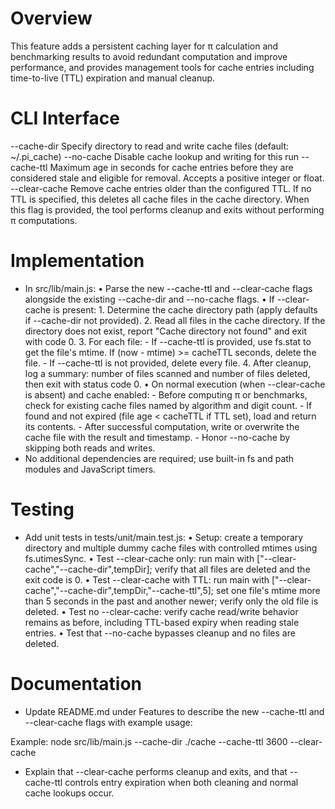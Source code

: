 # Overview

This feature adds a persistent caching layer for π calculation and benchmarking results to avoid redundant computation and improve performance, and provides management tools for cache entries including time-to-live (TTL) expiration and manual cleanup.

# CLI Interface

--cache-dir <path>
    Specify directory to read and write cache files (default: ~/.pi_cache)
--no-cache
    Disable cache lookup and writing for this run
--cache-ttl <seconds>
    Maximum age in seconds for cache entries before they are considered stale and eligible for removal. Accepts a positive integer or float.
--clear-cache
    Remove cache entries older than the configured TTL. If no TTL is specified, this deletes all cache files in the cache directory. When this flag is provided, the tool performs cleanup and exits without performing π computations.

# Implementation

- In src/lib/main.js:
  • Parse the new --cache-ttl and --clear-cache flags alongside the existing --cache-dir and --no-cache flags.
  • If --clear-cache is present:
      1. Determine the cache directory path (apply defaults if --cache-dir not provided).
      2. Read all files in the cache directory. If the directory does not exist, report "Cache directory not found" and exit with code 0.
      3. For each file:
         - If --cache-ttl is provided, use fs.stat to get the file's mtime. If (now - mtime) >= cacheTTL seconds, delete the file.
         - If --cache-ttl is not provided, delete every file.
      4. After cleanup, log a summary: number of files scanned and number of files deleted, then exit with status code 0.
  • On normal execution (when --clear-cache is absent) and cache enabled:
      - Before computing π or benchmarks, check for existing cache files named by algorithm and digit count.
      - If found and not expired (file age < cacheTTL if TTL set), load and return its contents.
      - After successful computation, write or overwrite the cache file with the result and timestamp.
      - Honor --no-cache by skipping both reads and writes.
- No additional dependencies are required; use built-in fs and path modules and JavaScript timers.

# Testing

- Add unit tests in tests/unit/main.test.js:
  • Setup: create a temporary directory and multiple dummy cache files with controlled mtimes using fs.utimesSync.
  • Test --clear-cache only: run main with ["--clear-cache","--cache-dir",tempDir]; verify that all files are deleted and the exit code is 0.
  • Test --clear-cache with TTL: run main with ["--clear-cache","--cache-dir",tempDir,"--cache-ttl",5]; set one file's mtime more than 5 seconds in the past and another newer; verify only the old file is deleted.
  • Test no --clear-cache: verify cache read/write behavior remains as before, including TTL-based expiry when reading stale entries.
  • Test that --no-cache bypasses cleanup and no files are deleted.

# Documentation

- Update README.md under Features to describe the new --cache-ttl and --clear-cache flags with example usage:

Example:
  node src/lib/main.js --cache-dir ./cache --cache-ttl 3600 --clear-cache

- Explain that --clear-cache performs cleanup and exits, and that --cache-ttl controls entry expiration when both cleaning and normal cache lookups occur.
